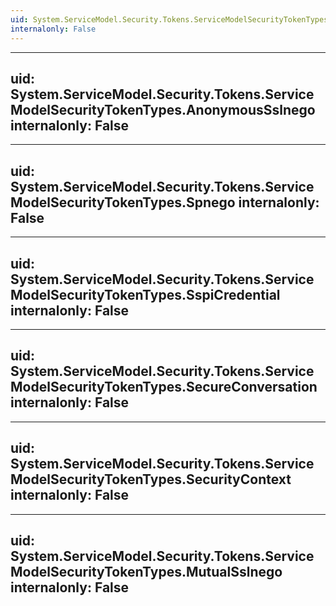 ```yaml
---
uid: System.ServiceModel.Security.Tokens.ServiceModelSecurityTokenTypes
internalonly: False
---
```


---
uid: System.ServiceModel.Security.Tokens.ServiceModelSecurityTokenTypes.AnonymousSslnego
internalonly: False
---

---
uid: System.ServiceModel.Security.Tokens.ServiceModelSecurityTokenTypes.Spnego
internalonly: False
---

---
uid: System.ServiceModel.Security.Tokens.ServiceModelSecurityTokenTypes.SspiCredential
internalonly: False
---

---
uid: System.ServiceModel.Security.Tokens.ServiceModelSecurityTokenTypes.SecureConversation
internalonly: False
---

---
uid: System.ServiceModel.Security.Tokens.ServiceModelSecurityTokenTypes.SecurityContext
internalonly: False
---

---
uid: System.ServiceModel.Security.Tokens.ServiceModelSecurityTokenTypes.MutualSslnego
internalonly: False
---
